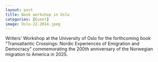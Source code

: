```yaml
---
layout: post
title: Book workshop in Oslo
categories: [Event]
image: Oslo-22-2014.jpeg
---
```

Writers' Workshop at the University of Oslo for the forthcoming book "Transatlantic Crossings: Nordic Experiences of Emigration and Democracy" commemorating the 200th anniversary of the Norwegian migration to America in 2025.
